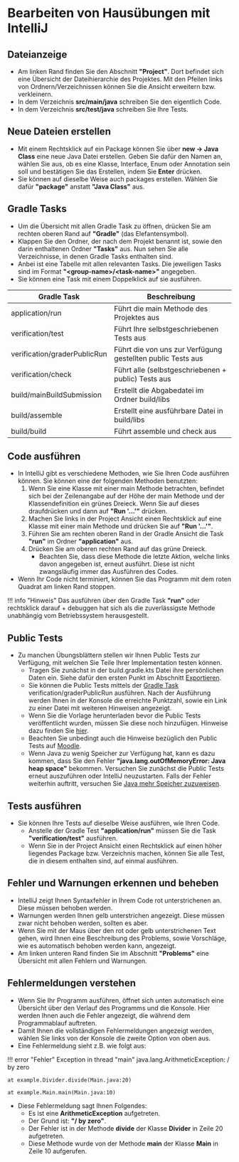 # Bearbeiten von Hausübungen mit IntelliJ

## Dateianzeige

* Am linken Rand finden Sie den Abschnitt **"Project"**. Dort befindet sich eine Übersicht der Dateihierarchie des Projektes. Mit den Pfeilen links von Ordnern/Verzeichnissen können Sie die Ansicht erweitern bzw. verkleinern.
* In dem Verzeichnis **src/main/java** schreiben Sie den eigentlich Code.
* In dem Verzeichnis **src/test/java** schreiben Sie Ihre Tests.

## Neue Dateien erstellen

* Mit einem Rechtsklick auf ein Package können Sie über **new -> Java Class** eine neue Java Datei erstellen. Geben Sie dafür den Namen an, wählen Sie aus, ob es eine Klasse, Interface, Enum oder Annotation sein soll und bestätigen Sie das Erstellen, indem Sie **Enter** drücken.
* Sie können auf dieselbe Weise auch packages erstellen. Wählen Sie dafür **"package"** anstatt **"Java Class"** aus.

## Gradle Tasks

* Um die Übersicht mit allen Gradle Task zu öffnen, drücken Sie am rechten oberen Rand auf **"Gradle"** (das Elefantensymbol).
* Klappen Sie den Ordner, der nach dem Projekt benannt ist, sowie den darin enthaltenen Ordner **"Tasks"** aus. Nun sehen Sie alle Verzeichnisse, in denen Gradle Tasks enthalten sind.
* Anbei ist eine Tabelle mit allen relevanten Tasks. Die jeweiligen Tasks sind im Format **"<group-name\>/<task-name\>"** angegeben.
* Sie können eine Task mit einem Doppelklick auf sie ausführen.

| Gradle Task                  | Beschreibung                                                |
|------------------------------|-------------------------------------------------------------|
| application/run              | Führt die main Methode des Projektes aus                    |
| verification/test            | Führt Ihre selbstgeschriebenen Tests aus                    |
| verification/graderPublicRun | Führt die von uns zur Verfügung gestellten public Tests aus |
| verification/check           | Führt alle (selbstgeschriebenen + public) Tests aus         |
| build/mainBuildSubmission    | Erstellt die Abgabedatei im Ordner build/libs               |
| build/assemble               | Erstellt eine ausführbare Datei in build/libs               |
| build/build                  | Führt assemble und check aus                                |

## Code ausführen

* In IntelliJ gibt es verschiedene Methoden, wie Sie Ihren Code ausführen können. Sie können eine der folgenden Methoden benutzten:
    1. Wenn Sie eine Klasse mit einer main Methode betrachten, befindet sich bei der Zeilenangabe auf der Höhe der main Methode und der Klassendefinition ein grünes Dreieck. Wenn Sie auf dieses draufdrücken und dann auf **"Run '...'"** drücken.
    2. Machen Sie links in der Project Ansicht einen Rechtsklick auf eine Klasse mit einer main Methode und drücken Sie auf **"Run '...'"**.
    3. Führen Sie am rechten oberen Rand in der Gradle Ansicht die Task **"run"** im Ordner **"application"** aus.
    4. Drücken Sie am oberen rechten Rand auf das grüne Dreieck.
        * Beachten Sie, dass diese Methode die letzte Aktion, welche links davon angegeben ist, erneut ausführt. Diese ist nicht zwangsläufig immer das Ausführen des Codes.
* Wenn Ihr Code nicht terminiert, können Sie das Programm mit dem roten Quadrat am linken Rand stoppen.

!!! info "Hinweis"
    Das ausführen über den Gradle Task **"run"** oder rechtsklick darauf + debuggen hat sich als die zuverlässigste Methode unabhängig vom Betriebssystem herausgestellt.

## Public Tests

* Zu manchen Übungsblättern stellen wir Ihnen Public Tests zur Verfügung, mit welchen Sie Teile Ihrer Implementation testen können.
    * Tragen Sie zunächst in der build.gradle.kts Datei ihre persönlichen Daten ein. Siehe dafür den ersten Punkt im Abschnitt [Exportieren].
    * Sie können die Public Tests mittels der [Gradle Task] verification/graderPublicRun ausführen. Nach der Ausführung werden Ihnen in der Konsole die erreichte Punktzahl, sowie ein Link zu einer Datei mit weiteren Hinweisen angezeigt.
    * Wenn Sie die Vorlage herunterladen bevor die Public Tests veröffentlicht wurden, müssen Sie diese noch hinzufügen. Hinweise dazu finden Sie [hier].
    * Beachten Sie unbedingt auch die Hinweise bezüglich den Public Tests auf [Moodle].
    * Wenn Java zu wenig Speicher zur Verfügung hat, kann es dazu kommen, dass Sie den Fehler **"java.lang.outOfMemoryError: Java heap space"** bekommen. Versuchen Sie zunächst die Public Tests erneut auszuführen oder IntelliJ neuzustarten. Falls der Fehler weiterhin auftritt, versuchen Sie [Java mehr Speicher zuzuweisen].
## Tests ausführen

* Sie können Ihre Tests auf dieselbe Weise ausführen, wie Ihren Code.
    * Anstelle der Gradle Test **"application/run"** müssen Sie die Task **"verification/test"** ausführen.
    * Wenn Sie in der Project Ansicht einen Rechtsklick auf einen höher liegendes Package bzw. Verzeichnis machen, können Sie alle Test, die in diesem enthalten sind, auf einmal ausführen.

## Fehler und Warnungen erkennen und beheben

* IntelliJ zeigt Ihnen Syntaxfehler in Ihrem Code rot unterstrichenen an. Diese müssen behoben werden.
* Warnungen werden Ihnen gelb unterstrichen angezeigt. Diese müssen zwar nicht behoben werden, sollten es aber.
* Wenn Sie mit der Maus über den rot oder gelb unterstrichenen Text gehen, wird Ihnen eine Beschreibung des Problems, sowie Vorschläge, wie es automatisch behoben werden kann, angezeigt.
* Am linken unteren Rand finden Sie im Abschnitt **"Problems"** eine Übersicht mit allen Fehlern und Warnungen.

## Fehlermeldungen verstehen

* Wenn Sie Ihr Programm ausführen, öffnet sich unten automatisch eine Übersicht über den Verlauf des Programms und die Konsole. Hier werden Ihnen auch die Fehler angezeigt, die während dem Programmablauf auftreten.
* Damit Ihnen die vollständigen Fehlermeldungen angezeigt werden, wählen Sie links von der Konsole die zweite Option von oben aus.
* Eine Fehlermeldung sieht z.B. wie folgt aus:

!!! error "Fehler"
    Exception in thread "main" java.lang.ArithmeticException: / by zero

    at example.Divider.divide(Main.java:20)

    at example.Main.main(Main.java:10)

* Diese Fehlermeldung sagt Ihnen Folgendes:
    * Es ist eine **ArithmeticException** aufgetreten.
    * Der Grund ist: **"/ by zero"**.
    * Der Fehler ist in der Methode **divide** der Klasse **Divider** in Zeile 20 aufgetreten.
    * Diese Methode wurde von der Methode **main** der Klasse **Main** in Zeile 10 aufgerufen.

[Gradle Task]: https://wiki.tudalgo.org/exercises/edit/#gradle-tasks
[hier]: https://wiki.tudalgo.org/exercises/download-import/#aktualisieren-der-vorlage
[Moodle]: https://moodle.informatik.tu-darmstadt.de/mod/page/view.php?id=60388
[Java mehr Speicher zuzuweisen]: https://wiki.tudalgo.org/exercises/fix-errors/#java-mehr-speicher-zuweisen
[Exportieren]: https://wiki.tudalgo.org/exercises/export-upload/#exportieren

